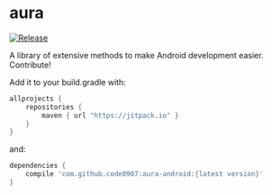 # aura

[![Release](https://jitpack.io/v/code0987/aura-android.svg)](https://jitpack.io/#code0987/aura-android)

A library of extensive methods to make Android development easier.
Contribute!

Add it to your build.gradle with:
```gradle
allprojects {
    repositories {
        maven { url "https://jitpack.io" }
    }
}
```
and:

```gradle
dependencies {
    compile 'com.github.code0987:aura-android:{latest version}'
}
```